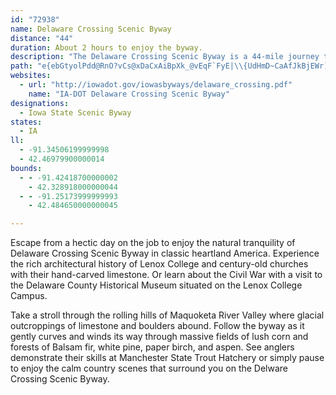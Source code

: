 ```yaml
---
id: "72938"
name: Delaware Crossing Scenic Byway
distance: "44"
duration: About 2 hours to enjoy the byway.
description: "The Delaware Crossing Scenic Byway is a 44-mile journey through old time, heartland America located in southern Delaware County."
path: "e{ebGtyolPdd@RnO?vCs@xDaCxAiBpXk_@vEqF`FyE|\\{UdHmD~CaAfJkBjEWr]?xu@Tn@]h@aAH_AN{m@HkAjAuGnGwXd@qCnAmEpAmDhF{KvGaMrCyElKcOnCgEtAoDn@yC^}CJ{CG_GcAsULeEj@yExAuEt@cB|@oAxAyA~BeBrBk@jLyBxAa@rCmAhEsCtD_EnCgElJiSpC_DrA_AnB{@hA_@r@EtKGbIFvZmFfDe@j]SxBQ|EiBrC_D`FsJp`@yy@bAeBbD}ChC}AvDk@`_AQbCKvFaA|EkBbDgB`GmEfl@ue@xAcAfCsAnBq@nd@qM|E}AlF{DbCuDr@_C~QtKbO`InV|NlGvEnAtCRjCTr_@^dC^dBl@|AnA~BzE`HvHtL`ApCjEfQj@lEp@|MbHlf@]p_C?zt@e@vBy@fA{@f@kJJy@Jo@Zs@~@s@dCAllBClBi@vDcB|B}HpFwB~BsG~OY|@Y`Ck@zCy@~Ai@U_AI}@Ty@`@yCdCgAh@iBv@yEx@ebAXkHGmq@FupAp@giAt@Rrf@KrOIjAo@|Ce@lAwBxDmCbE_BnDi@rBgFv\\YfE?fG_P\\iECwWgGyBuAcA}AcCmHo@gAsAwAsAu@_B]{J{@cB?cARoAj@{HnF_EbBwItAJhQx@tIb@bAhAzAh@xArH~A~B~@zBl@ZRb@|Al@f@~Ap@^f@\\~EG`CMfAa@rAk@~Ds@`J}@xEu@nHIvACbHBpANr@Tr@vB|BnAbAjLJn@V?hQ[l@NjAJfBKd[GvaBy~AMce@PoeA@mEXcQpDeBLgAKuAa@_@CiCyCaFiJ{OxEmCl@qE^{ORgCR{Ap@sAfAkJzNyDtEgm@~p@aF`GgB~AuDzAiAPaRMyDRiA^oCfBy@`AaBlCeAsCUuAIyiCehAr@oPEYa@?{t@i@{_CCwbBSk_Az{A{@"
websites:
  - url: "http://iowadot.gov/iowasbyways/delaware_crossing.pdf"
    name: "IA-DOT Delaware Crossing Scenic Byway"
designations:
  - Iowa State Scenic Byway
states:
  - IA
ll:
  - -91.34506199999998
  - 42.46979900000014
bounds:
  - - -91.42418700000002
    - 42.328918000000044
  - - -91.25173999999993
    - 42.484650000000045

---
```


<p>Escape from a hectic day on the job to enjoy the natural tranquility of Delaware Crossing Scenic Byway in classic heartland America. Experience the rich architectural history of Lenox College and century-old churches with their hand-carved limestone.  Or learn about the Civil War with a visit to the Delaware County Historical Museum situated on the Lenox College Campus. </p>
<p>Take a stroll through the rolling hills of Maquoketa River Valley where glacial outcroppings of limestone and boulders abound. Follow the byway as it gently curves and winds its way through massive fields of lush corn and forests of Balsam fir, white pine, paper birch, and aspen.  See anglers demonstrate their skills at Manchester State Trout Hatchery or simply pause to enjoy the calm country scenes that surround you on the Delware Crossing Scenic Byway.</p>
